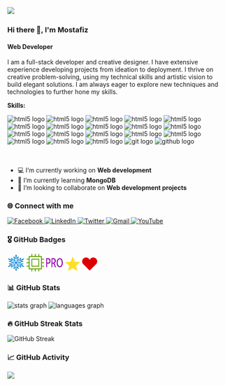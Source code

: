 <p align="left">
 <img src="https://github.com/Anmol-Baranwal/Cool-GIFs-For-GitHub/assets/74038190/72903324-cf57-4e90-80a6-ed3c9734e0ed" width="900">
</p>

### Hi there 👋, I'm Mostafiz  
#### Web Developer  

I am a full-stack developer and creative designer. I have extensive experience developing projects from ideation to deployment. I thrive on creative problem-solving, using my technical skills and artistic vision to build elegant solutions. I am always eager to explore new techniques and technologies to further hone my skills.


**Skills:**  

<div align="left">
  <img src="https://cdn.worldvectorlogo.com/logos/html-1.svg" height="60px" width="60px" alt="html5 logo" />
  <img src="https://cdn.worldvectorlogo.com/logos/css-3.svg" height="60px" width="60px" alt="html5 logo" />
  <img src="https://cdn.worldvectorlogo.com/logos/tailwind-css-2.svg" height="60px" width="60px" alt="html5 logo" />
  <img src="https://cdn.worldvectorlogo.com/logos/javascript-1.svg" height="60px" width="60px" alt="html5 logo" />
  <img src="https://cdn.worldvectorlogo.com/logos/typescript.svg" height="60px" width="60px" alt="html5 logo" />
  <img src="https://cdn.worldvectorlogo.com/logos/react-2.svg" height="60px" width="60px" alt="html5 logo" />
  <img src="https://img.icons8.com/fluent-systems-filled/200/FFFFFF/nextjs.png" height="60px" width="60px" alt="html5 logo" />
  <img src="https://cdn.worldvectorlogo.com/logos/redux.svg" height="60px" width="60px" alt="html5 logo" />
  <img src="https://cdn.worldvectorlogo.com/logos/nodejs-icon.svg" height="60px" width="60px" alt="html5 logo" />
  <img src="https://cdn.worldvectorlogo.com/logos/mongodb-icon-1.svg" height="60px" width="60px" alt="html5 logo" />
  <img src="https://slack.mongoosejs.io/images/mongoose.svg" height="60px" width="60px" alt="html5 logo" />
  <img src="https://cdn.worldvectorlogo.com/logos/postgresql.svg" height="60px" width="60px" alt="html5 logo" />
  <img src="https://www.svgrepo.com/show/373776/light-prisma.svg" height="60px" width="60px" alt="html5 logo" />
  <img src="https://cdn.worldvectorlogo.com/logos/graphql-logo-2.svg" height="60px" width="60px" alt="html5 logo" />
  <img src="https://cdn.worldvectorlogo.com/logos/docker-4.svg" height="60px" width="60px" alt="html5 logo" />
  <img src="https://cdn.worldvectorlogo.com/logos/aws-2.svg" height="60px" width="60px" alt="html5 logo" />
  <img src="https://cdn.worldvectorlogo.com/logos/firebase-1.svg" height="60px" width="60px" alt="html5 logo" />
  <img src="https://cdn.worldvectorlogo.com/logos/figma-icon.svg" height="60px" width="60px" alt="html5 logo" />
  <img src="https://cdn.worldvectorlogo.com/logos/git-icon.svg" height="60px" width="60px" alt="git logo" />
  <img src="https://www.svgrepo.com/show/475654/github-color.svg" height="60px" width="60px" alt="github logo" />
  
</div>

<br>
</br>

- 💻 I’m currently working on **Web development**  
- 🌱 I’m currently learning **MongoDB**  
- 👯 I’m looking to collaborate on **Web development projects**  

### 🌐 Connect with me  
<p align="left">
  <a href="https://www.facebook.com/profile.php?id=100090030995475" target="_blank">
    <img src="https://raw.githubusercontent.com/maurodesouza/profile-readme-generator/master/src/assets/icons/social/facebook/default.svg" width="52" height="40" alt="Facebook" />
  </a>
  <a href="https://www.linkedin.com/in/md-mostafiz-8233a2324" target="_blank">
    <img src="https://raw.githubusercontent.com/maurodesouza/profile-readme-generator/master/src/assets/icons/social/linkedin/default.svg" width="52" height="40" alt="LinkedIn" />
  </a>
  <a href="https://x.com/Mostafiz675662" target="_blank">
    <img src="https://raw.githubusercontent.com/maurodesouza/profile-readme-generator/master/src/assets/icons/social/twitter/default.svg" width="52" height="40" alt="Twitter" />
  </a>
  <a href="https://mail.google.com/mail/u/0/#inbox?compose=GTvVlcSDbhMjDSdGPXSSrlvTjrbRQPqdwMBdCRZbPsRjvlJgXCHjpJkkMxpJpKGljpmdzhtKhjpTp" target="_blank">
    <img src="https://raw.githubusercontent.com/maurodesouza/profile-readme-generator/master/src/assets/icons/social/gmail/default.svg" width="52" height="40" alt="Gmail" />
  </a>
  <a href="https://www.youtube.com/channel/UC20N3vdgKAtvQvUro0OmOrA" target="_blank">
    <img src="https://raw.githubusercontent.com/maurodesouza/profile-readme-generator/master/src/assets/icons/social/youtube/default.svg" width="52" height="40" alt="YouTube" />
  </a>
</p>

### 🎖 GitHub Badges  
<p align="left">
  <a href='https://archiveprogram.github.com/'><img src='https://raw.githubusercontent.com/acervenky/animated-github-badges/master/assets/acbadge.gif' width='40' height='40'></a>
  <a href='https://docs.github.com/en/developers'><img src='https://raw.githubusercontent.com/acervenky/animated-github-badges/master/assets/devbadge.gif' width='40' height='40'></a>
  <a href='https://github.com/pricing'><img src='https://raw.githubusercontent.com/acervenky/animated-github-badges/master/assets/pro.gif' width='40' height='40'></a>
  <a href='https://stars.github.com/'><img src='https://raw.githubusercontent.com/acervenky/animated-github-badges/master/assets/starbadge.gif' width='35' height='35'></a>
  <a href='https://docs.github.com/en/github/supporting-the-open-source-community-with-github-sponsors'><img src='https://raw.githubusercontent.com/acervenky/animated-github-badges/master/assets/sponsorbadge.gif' width='35' height='35'></a>
</p>


### 📊 GitHub Stats  
<p align="left">
<div align="left">
  <img src="https://github-readme-stats.vercel.app/api?username=mostafizdev01&hide_title=false&hide_rank=false&show_icons=true&include_all_commits=true&count_private=true&disable_animations=false&theme=github_dark&locale=en&hide_border=false&order=1" height="150" alt="stats graph"  />
  <img src="https://github-readme-stats.vercel.app/api/top-langs?username=mostafizdev01&locale=en&hide_title=false&layout=compact&card_width=320&langs_count=10&theme=github_dark&hide_border=false&order=2" height="150" alt="languages graph"  />
</div>
</p>

### 🔥 GitHub Streak Stats  
<p align="left">
  <img src="https://streak-stats.demolab.com?user=mostafizdev01&theme=github_dark&hide_border=false&order=2" alt="GitHub Streak" height="200" />
</p>



### 📈 GitHub Activity  
<p align="left" theme=github-dark>
  <img src="https://github-readme-activity-graph.vercel.app/graph?username=mostafizdev01&theme=github-dark" />
</p>



